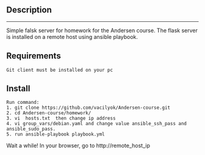 ## Description

---

Simple falsk server for homework for the Andersen course. The flask server is installed on a remote host using ansible playbook.

## Requirements

```
Git client must be installed on your pc
```

## Install

```
Run command:
1. git clone https://github.com/vacilyok/Andersen-course.git
2. cd Andersen-course/homework/
3. vi  hosts.txt  then change ip address
4. vi group_vars/debian.yaml and change value ansible_ssh_pass and ansible_sudo_pass.
5. run ansible-playbook playbook.yml
```

Wait a while! In your browser, go to http://remote_host_ip

